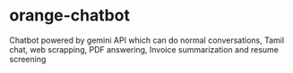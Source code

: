 # orange-chatbot
Chatbot powered by gemini API which can do normal conversations, Tamil chat, web scrapping, PDF answering, Invoice summarization and resume screening
